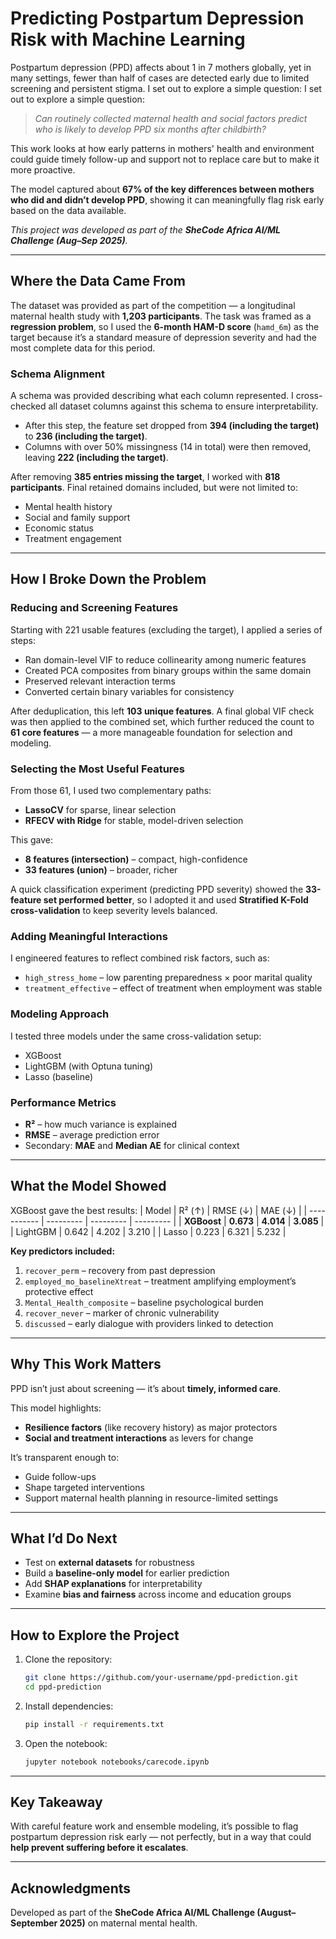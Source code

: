 # **Predicting Postpartum Depression Risk with Machine Learning**
Postpartum depression (PPD) affects about 1 in 7 mothers globally, yet in many settings, fewer than half of cases are detected early due to limited screening and persistent stigma. I set out to explore a simple question: I set out to explore a simple question:
> *Can routinely collected maternal health and social factors predict who is likely to develop PPD six months after childbirth?*

This work looks at how early patterns in mothers' health and environment could guide timely follow-up and support not to replace care but to make it more proactive.

The model captured about **67% of the key differences between mothers who did and didn’t develop PPD**, showing it can meaningfully flag risk early based on the data available.

*This project was developed as part of the **SheCode Africa AI/ML Challenge (Aug–Sep 2025)**.*

---

## **Where the Data Came From**
The dataset was provided as part of the competition — a longitudinal maternal health study with **1,203 participants**. The task was framed as a **regression problem**, so I used the **6-month HAM-D score** (`hamd_6m`) as the target because it’s a standard measure of depression severity and had the most complete data for this period.

### **Schema Alignment**
A schema was provided describing what each column represented. I cross-checked all dataset columns against this schema to ensure interpretability.
* After this step, the feature set dropped from **394 (including the target)** to **236 (including the target)**.
* Columns with over 50% missingness (14 in total) were then removed, leaving **222 (including the target)**.

After removing **385 entries missing the target**, I worked with **818 participants**. Final retained domains included, but were not limited to:
* Mental health history
* Social and family support
* Economic status
* Treatment engagement

---

## **How I Broke Down the Problem**
### **Reducing and Screening Features**
Starting with 221 usable features (excluding the target), I applied a series of steps:
* Ran domain-level VIF to reduce collinearity among numeric features
* Created PCA composites from binary groups within the same domain
* Preserved relevant interaction terms
* Converted certain binary variables for consistency

After deduplication, this left **103 unique features**. A final global VIF check was then applied to the combined set, which further reduced the count to **61 core features** — a more manageable foundation for selection and modeling.

### **Selecting the Most Useful Features**
From those 61, I used two complementary paths:
* **LassoCV** for sparse, linear selection
* **RFECV with Ridge** for stable, model-driven selection

This gave:
* **8 features (intersection)** – compact, high-confidence
* **33 features (union)** – broader, richer

A quick classification experiment (predicting PPD severity) showed the **33-feature set performed better**, so I adopted it and used **Stratified K-Fold cross-validation** to keep severity levels balanced.

### **Adding Meaningful Interactions**
I engineered features to reflect combined risk factors, such as:
* `high_stress_home` – low parenting preparedness × poor marital quality
* `treatment_effective` – effect of treatment when employment was stable

### **Modeling Approach**
I tested three models under the same cross-validation setup:
* XGBoost
* LightGBM (with Optuna tuning)
* Lasso (baseline)

### **Performance Metrics**
* **R²** – how much variance is explained
* **RMSE** – average prediction error
* Secondary: **MAE** and **Median AE** for clinical context

---

## **What the Model Showed**
XGBoost gave the best results:
| Model       | R² (↑)    | RMSE (↓)  | MAE (↓)   |
| ----------- | --------- | --------- | --------- |
| **XGBoost** | **0.673** | **4.014** | **3.085** |
| LightGBM    | 0.642     | 4.202     | 3.210     |
| Lasso       | 0.223     | 6.321     | 5.232     |

**Key predictors included:**
1. `recover_perm` – recovery from past depression
2. `employed_mo_baselineXtreat` – treatment amplifying employment’s protective effect
3. `Mental_Health_composite` – baseline psychological burden
4. `recover_never` – marker of chronic vulnerability
5. `discussed` – early dialogue with providers linked to detection

---

## **Why This Work Matters**
PPD isn’t just about screening — it’s about **timely, informed care**.

This model highlights:
* **Resilience factors** (like recovery history) as major protectors
* **Social and treatment interactions** as levers for change

It’s transparent enough to:
* Guide follow-ups
* Shape targeted interventions
* Support maternal health planning in resource-limited settings

---

## **What I’d Do Next**
* Test on **external datasets** for robustness
* Build a **baseline-only model** for earlier prediction
* Add **SHAP explanations** for interpretability
* Examine **bias and fairness** across income and education groups

---

## **How to Explore the Project**
1. Clone the repository:
   ```bash
   git clone https://github.com/your-username/ppd-prediction.git
   cd ppd-prediction
   ```
2. Install dependencies:
   ```bash
   pip install -r requirements.txt
   ```
3. Open the notebook:
   ```bash
   jupyter notebook notebooks/carecode.ipynb
   ```
---

## **Key Takeaway**
With careful feature work and ensemble modeling, it’s possible to flag postpartum depression risk early — not perfectly, but in a way that could **help prevent suffering before it escalates**.

---

## **Acknowledgments**
Developed as part of the **SheCode Africa AI/ML Challenge (August–September 2025)** on maternal mental health.
